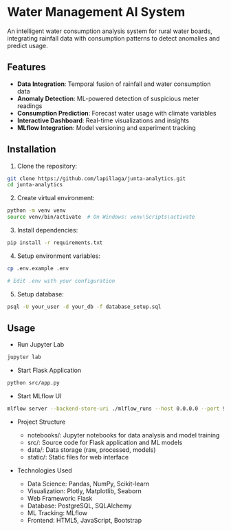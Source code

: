 # Water Management AI System

An intelligent water consumption analysis system for rural water boards,
integrating rainfall data with consumption patterns to detect anomalies and
predict usage.

## Features

- **Data Integration**: Temporal fusion of rainfall and water consumption data
- **Anomaly Detection**: ML-powered detection of suspicious meter readings
- **Consumption Prediction**: Forecast water usage with climate variables
- **Interactive Dashboard**: Real-time visualizations and insights
- **MLflow Integration**: Model versioning and experiment tracking

## Installation

1. Clone the repository:

```bash
git clone https://github.com/lapillaga/junta-analytics.git
cd junta-analytics
```

2. Create virtual environment:

```bash
python -m venv venv
source venv/bin/activate  # On Windows: venv\Scripts\activate
```

3. Install dependencies:

```bash
pip install -r requirements.txt
```

4. Setup environment variables:

```bash
cp .env.example .env

# Edit .env with your configuration
```

5. Setup database:

```bash
psql -U your_user -d your_db -f database_setup.sql
```

## Usage
- Run Jupyter Lab
```bash
jupyter lab
```

- Start Flask Application
```bash
python src/app.py
```

- Start MLflow UI
```bash
mlflow server --backend-store-uri ./mlflow_runs --host 0.0.0.0 --port 9090
```

- Project Structure

  - notebooks/: Jupyter notebooks for data analysis and model training
  - src/: Source code for Flask application and ML models
  - data/: Data storage (raw, processed, models)
  - static/: Static files for web interface

- Technologies Used
  - Data Science: Pandas, NumPy, Scikit-learn
  - Visualization: Plotly, Matplotlib, Seaborn
  - Web Framework: Flask
  - Database: PostgreSQL, SQLAlchemy
  - ML Tracking: MLflow
  - Frontend: HTML5, JavaScript, Bootstrap
